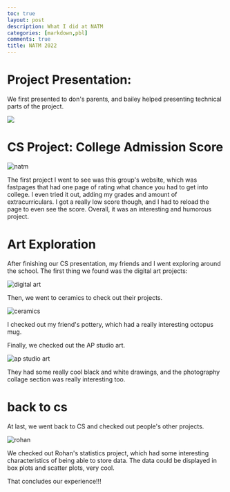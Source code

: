 ```yaml
---
toc: true
layout: post
description: What I did at NATM
categories: [markdown,pbl]
comments: true
title: NATM 2022
---
```


# Project Presentation:

We first presented to don's parents, and bailey helped presenting technical parts of the project.

![](../images/natm/IMG_5304.png)

# CS Project: College Admission Score

![natm](../images/natm/IMG_5313.png)

The first project I went to see was this group's website, which was fastpages that had one page of rating what chance you had to get into college. I even tried it out, adding my grades and amount of extracurriculars. I got a really low score though, and I had to reload the page to even see the score. Overall, it was an interesting and humorous project.

# Art Exploration

After finishing our CS presentation, my friends and I went exploring around the school. The first thing we found was the digital art projects:

![digital art](../images/natm/IMG_5306.png)

Then, we went to ceramics to check out their projects.

![ceramics](../images/natm/IMG_5309.png)

I checked out my friend's pottery, which had a really interesting octopus mug.

Finally, we checked out the AP studio art.

![ap studio art](../images/natm/IMG_5307.png)

They had some really cool black and white drawings, and the photography collage section was really interesting too.

# back to cs
At last, we went back to CS and checked out people's other projects.

![rohan](../images/natm/IMG_5312.png)

We checked out Rohan's statistics project, which had some interesting characteristics of being able to store data. The data could be displayed in box plots and scatter plots, very cool.

That concludes our experience!!!